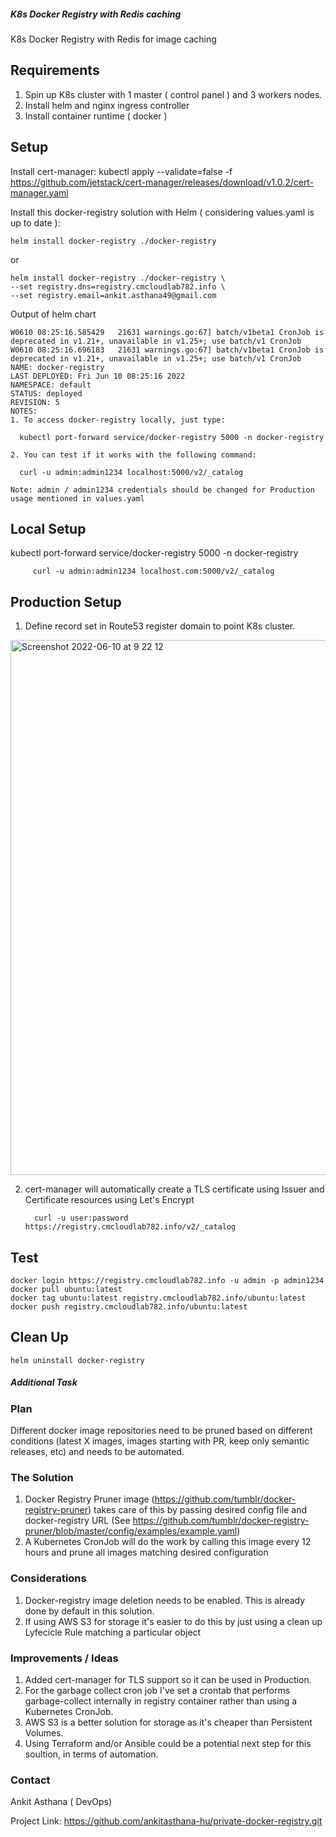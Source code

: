##### K8s Docker Registry with Redis caching

K8s Docker Registry with Redis for image caching

## Requirements
1) Spin up K8s cluster with 1 master ( control panel ) and 3 workers nodes.
2) Install helm and nginx ingress controller
3) Install container runtime ( docker )


## Setup

Install cert-manager:
kubectl apply --validate=false -f https://github.com/jetstack/cert-manager/releases/download/v1.0.2/cert-manager.yaml 

Install this docker-registry solution with Helm ( considering values.yaml is up to date ):
```
helm install docker-registry ./docker-registry
```

or

```
helm install docker-registry ./docker-registry \
--set registry.dns=registry.cmcloudlab782.info \
--set registry.email=ankit.asthana49@gmail.com 
```

Output of helm chart
```
W0610 08:25:16.585429   21631 warnings.go:67] batch/v1beta1 CronJob is deprecated in v1.21+, unavailable in v1.25+; use batch/v1 CronJob
W0610 08:25:16.696183   21631 warnings.go:67] batch/v1beta1 CronJob is deprecated in v1.21+, unavailable in v1.25+; use batch/v1 CronJob
NAME: docker-registry
LAST DEPLOYED: Fri Jun 10 08:25:16 2022
NAMESPACE: default
STATUS: deployed
REVISION: 5
NOTES:
1. To access docker-registry locally, just type:

  kubectl port-forward service/docker-registry 5000 -n docker-registry

2. You can test if it works with the following command:

  curl -u admin:admin1234 localhost:5000/v2/_catalog

Note: admin / admin1234 credentials should be changed for Production usage mentioned in values.yaml
```

## Local Setup

kubectl port-forward service/docker-registry 5000 -n docker-registry

         curl -u admin:admin1234 localhost.com:5000/v2/_catalog


## Production Setup

1) Define record set in Route53 register domain to point K8s cluster.
<img width="856" alt="Screenshot 2022-06-10 at 9 22 12" src="https://user-images.githubusercontent.com/59736927/173012477-90744673-3cd0-4211-baf8-d9a131130d7d.png">


2) cert-manager will automatically create a TLS certificate using Issuer and Certificate resources using Let's Encrypt

         curl -u user:password https://registry.cmcloudlab782.info/v2/_catalog


## Test
```
docker login https://registry.cmcloudlab782.info -u admin -p admin1234
docker pull ubuntu:latest
docker tag ubuntu:latest registry.cmcloudlab782.info/ubuntu:latest
docker push registry.cmcloudlab782.info/ubuntu:latest
```

## Clean Up
```
helm uninstall docker-registry
```


##### Additional Task

### Plan
Different docker image repositories need to be pruned based on different conditions (latest X images, images starting with PR, keep only semantic releases, etc) and needs to be automated.

### The Solution
1) Docker Registry Pruner image (https://github.com/tumblr/docker-registry-pruner) takes care of this by passing desired config file and docker-registry URL (See https://github.com/tumblr/docker-registry-pruner/blob/master/config/examples/example.yaml)
2) A Kubernetes CronJob will do the work by calling this image every 12 hours and prune all images matching desired configuration

### Considerations
1) Docker-registry image deletion needs to be enabled. This is already done by default in this solution.
2) If using AWS S3 for storage it's easier to do this by just using a clean up Lyfecicle Rule matching a particular object


### Improvements / Ideas
1) Added cert-manager for TLS support so it can be used in Production.
2) For the garbage collect cron job I've set a crontab that performs garbage-collect internally in registry container rather than using a Kubernetes CronJob.
3) AWS S3 is a better solution for storage as it's cheaper than Persistent Volumes.
4) Using Terraform and/or Ansible could be a potential next step for this soultion, in terms of automation.



### Contact
Ankit Asthana ( DevOps)

Project Link: https://github.com/ankitasthana-hu/private-docker-registry.git
